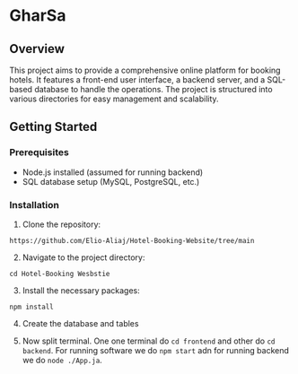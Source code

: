# GharSa

## Overview
This project aims to provide a comprehensive online platform for booking hotels. It features a front-end user interface, a backend server, and a SQL-based database to handle the operations. The project is structured into various directories for easy management and scalability.

## Getting Started

### Prerequisites
- Node.js installed (assumed for running backend)
- SQL database setup (MySQL, PostgreSQL, etc.)

### Installation
1. Clone the repository:

```
https://github.com/Elio-Aliaj/Hotel-Booking-Website/tree/main
```
2. Navigate to the project directory:

```
cd Hotel-Booking Wesbstie
```

3. Install the necessary packages:

```
npm install
```

4. Create the database and tables

5. Now split terminal. One one terminal do `cd frontend` and other do `cd backend`. For running software we do `npm start` adn for running backend we do `node ./App.ja`.

